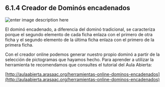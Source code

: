 ## 6.1.4 Creador de Dominós encadenados

![enter image description here](https://static.arasaac.org/images/aularagon/domino_encadenado.jpg)
  
El dominó encadenado, a diferencia del dominó tradicional, se caracteriza porque el segundo elemento de cada ficha enlaza con el primero de otra ficha y el segundo elemento de la última ficha enlaza con el primero de la primera ficha.

Con el creador online podemos generar nuestro propio dominó a partir de la selección de pictogramas que hayamos hecho. Para aprender a utilizar la herramienta te recomendamos que consultes el tutorial del Aula Abierta:

[http://aulaabierta.arasaac.org/herramientas-online-dominos-encadenados](http://aulaabierta.arasaac.org/herramientas-online-dominos-encadenados)
